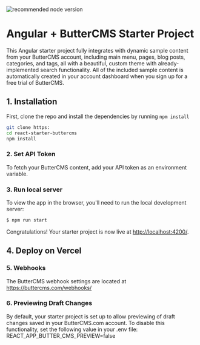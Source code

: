 ![recommended node version](https://img.shields.io/badge/node-v16-green)

# Angular + ButterCMS Starter Project

This Angular starter project fully integrates with dynamic sample content from your ButterCMS account, including main menu, pages, blog posts, categories, and tags, all with a beautiful, custom theme with already-implemented search functionality. All of the included sample content is automatically created in your account dashboard when you sign up for a free trial of ButterCMS.



## 1. Installation

First, clone the repo and install the dependencies by running `npm install`

```bash
git clone https:
cd react-starter-buttercms
npm install
```

### 2. Set API Token

To fetch your ButterCMS content, add your API token as an environment variable.

### 3. Run local server

To view the app in the browser, you'll need to run the local development server:

```bash
$ npm run start
```

Congratulations! Your starter project is now live at [http://localhost:4200/](http://localhost:4200/).

## 4. Deploy on Vercel


### 5. Webhooks

The ButterCMS webhook settings are located at https://buttercms.com/webhooks/

### 6. Previewing Draft Changes

By default, your starter project is set up to allow previewing of draft changes saved in your ButterCMS.com account. To disable this functionality, set the following value in your .env file: REACT_APP_BUTTER_CMS_PREVIEW=false
